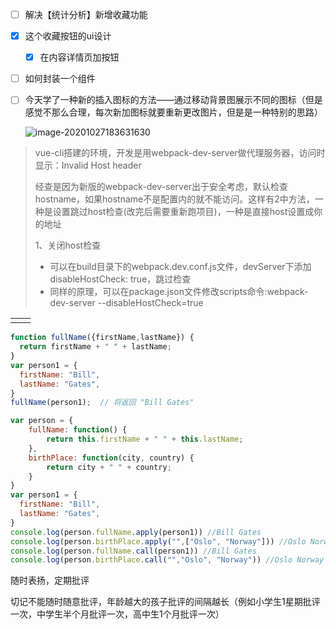 - [ ] 解决【统计分析】新增收藏功能

- [x] 这个收藏按钮的ui设计
  
  - [x] 在内容详情页加按钮
  
- [ ] 如何封装一个组件

- [ ] 今天学了一种新的插入图标的方法——通过移动背景图展示不同的图标（但是感觉不那么合理，每次新加图标就要重新更改图片，但是是一种特别的思路）

  ![image-20201027183631630](C:\Users\admin\AppData\Roaming\Typora\typora-user-images\image-20201027183631630.png)

>  vue-cli搭建的环境，开发是用webpack-dev-server做代理服务器，访问时显示：Invalid Host header
>
> 经查是因为新版的webpack-dev-server出于安全考虑，默认检查hostname，如果hostname不是配置内的就不能访问。这样有2中方法，一种是设置跳过host检查(改完后需要重新跑项目)，一种是直接host设置成你的地址
>
> 1、关闭host检查
>
> - 可以在build目录下的webpack.dev.conf.js文件，devServer下添加disableHostCheck: true，跳过检查
> - 同样的原理，可以在package.json文件修改scripts命令:webpack-dev-server --disableHostCheck=true

|      |      |
| ---- | ---- |
|      |      |

```js
function fullName({firstName,lastName}) {
  return firstName + " " + lastName;
}
var person1 = {
  firstName: "Bill",
  lastName: "Gates",
}
fullName(person1);  // 将返回 "Bill Gates"
```

```js
var person = {
    fullName: function() {
        return this.firstName + " " + this.lastName;
    },
    birthPlace: function(city, country) {
        return city + " " + country;
    }
}
var person1 = {
  firstName: "Bill",
  lastName: "Gates",
}
console.log(person.fullName.apply(person1)) //Bill Gates
console.log(person.birthPlace.apply("",["Oslo", "Norway"])) //Oslo Norway
console.log(person.fullName.call(person1)) //Bill Gates
console.log(person.birthPlace.call("","Oslo", "Norway")) //Oslo Norway
```



随时表扬，定期批评

切记不能随时随意批评，年龄越大的孩子批评的间隔越长（例如小学生1星期批评一次，中学生半个月批评一次，高中生1个月批评一次）